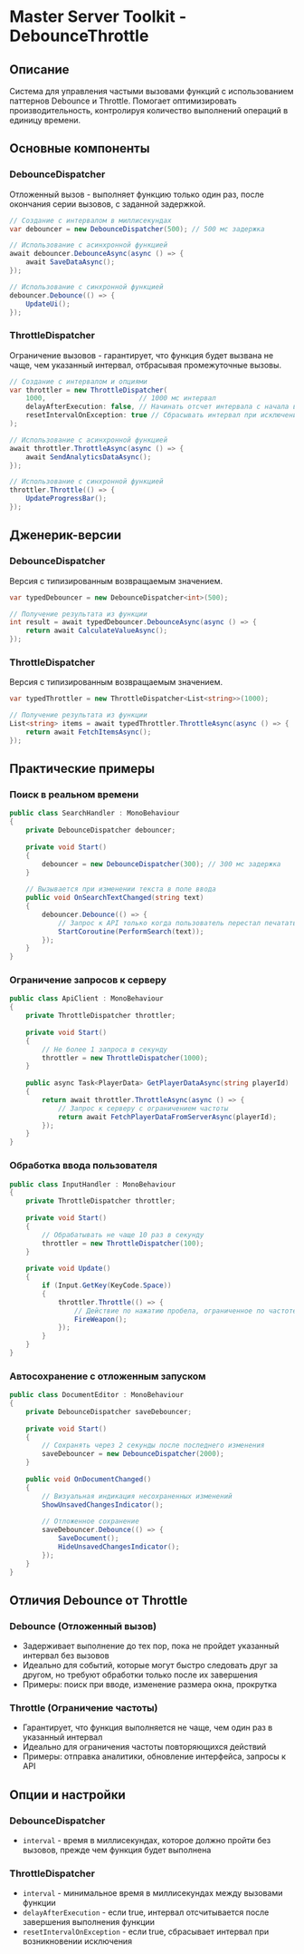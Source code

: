 # Master Server Toolkit - DebounceThrottle

## Описание
Система для управления частыми вызовами функций с использованием паттернов Debounce и Throttle. Помогает оптимизировать производительность, контролируя количество выполнений операций в единицу времени.

## Основные компоненты

### DebounceDispatcher
Отложенный вызов - выполняет функцию только один раз, после окончания серии вызовов, с заданной задержкой.

```csharp
// Создание с интервалом в миллисекундах
var debouncer = new DebounceDispatcher(500); // 500 мс задержка

// Использование с асинхронной функцией
await debouncer.DebounceAsync(async () => {
    await SaveDataAsync();
});

// Использование с синхронной функцией
debouncer.Debounce(() => {
    UpdateUi();
});
```

### ThrottleDispatcher
Ограничение вызовов - гарантирует, что функция будет вызвана не чаще, чем указанный интервал, отбрасывая промежуточные вызовы.

```csharp
// Создание с интервалом и опциями
var throttler = new ThrottleDispatcher(
    1000,                       // 1000 мс интервал
    delayAfterExecution: false, // Начинать отсчет интервала с начала выполнения
    resetIntervalOnException: true // Сбрасывать интервал при исключении
);

// Использование с асинхронной функцией
await throttler.ThrottleAsync(async () => {
    await SendAnalyticsDataAsync();
});

// Использование с синхронной функцией
throttler.Throttle(() => {
    UpdateProgressBar();
});
```

## Дженерик-версии

### DebounceDispatcher<T>
Версия с типизированным возвращаемым значением.

```csharp
var typedDebouncer = new DebounceDispatcher<int>(500);

// Получение результата из функции
int result = await typedDebouncer.DebounceAsync(async () => {
    return await CalculateValueAsync();
});
```

### ThrottleDispatcher<T>
Версия с типизированным возвращаемым значением.

```csharp
var typedThrottler = new ThrottleDispatcher<List<string>>(1000);

// Получение результата из функции
List<string> items = await typedThrottler.ThrottleAsync(async () => {
    return await FetchItemsAsync();
});
```

## Практические примеры

### Поиск в реальном времени

```csharp
public class SearchHandler : MonoBehaviour
{
    private DebounceDispatcher debouncer;
    
    private void Start()
    {
        debouncer = new DebounceDispatcher(300); // 300 мс задержка
    }
    
    // Вызывается при изменении текста в поле ввода
    public void OnSearchTextChanged(string text)
    {
        debouncer.Debounce(() => {
            // Запрос к API только когда пользователь перестал печатать
            StartCoroutine(PerformSearch(text));
        });
    }
}
```

### Ограничение запросов к серверу

```csharp
public class ApiClient : MonoBehaviour
{
    private ThrottleDispatcher throttler;
    
    private void Start()
    {
        // Не более 1 запроса в секунду
        throttler = new ThrottleDispatcher(1000);
    }
    
    public async Task<PlayerData> GetPlayerDataAsync(string playerId)
    {
        return await throttler.ThrottleAsync(async () => {
            // Запрос к серверу с ограничением частоты
            return await FetchPlayerDataFromServerAsync(playerId);
        });
    }
}
```

### Обработка ввода пользователя

```csharp
public class InputHandler : MonoBehaviour
{
    private ThrottleDispatcher throttler;
    
    private void Start()
    {
        // Обрабатывать не чаще 10 раз в секунду
        throttler = new ThrottleDispatcher(100);
    }
    
    private void Update()
    {
        if (Input.GetKey(KeyCode.Space))
        {
            throttler.Throttle(() => {
                // Действие по нажатию пробела, ограниченное по частоте
                FireWeapon();
            });
        }
    }
}
```

### Автосохранение с отложенным запуском

```csharp
public class DocumentEditor : MonoBehaviour
{
    private DebounceDispatcher saveDebouncer;
    
    private void Start()
    {
        // Сохранять через 2 секунды после последнего изменения
        saveDebouncer = new DebounceDispatcher(2000);
    }
    
    public void OnDocumentChanged()
    {
        // Визуальная индикация несохраненных изменений
        ShowUnsavedChangesIndicator();
        
        // Отложенное сохранение
        saveDebouncer.Debounce(() => {
            SaveDocument();
            HideUnsavedChangesIndicator();
        });
    }
}
```

## Отличия Debounce от Throttle

### Debounce (Отложенный вызов)
- Задерживает выполнение до тех пор, пока не пройдет указанный интервал без вызовов
- Идеально для событий, которые могут быстро следовать друг за другом, но требуют обработки только после их завершения
- Примеры: поиск при вводе, изменение размера окна, прокрутка

### Throttle (Ограничение частоты)
- Гарантирует, что функция выполняется не чаще, чем один раз в указанный интервал
- Идеально для ограничения частоты повторяющихся действий
- Примеры: отправка аналитики, обновление интерфейса, запросы к API

## Опции и настройки

### DebounceDispatcher
- `interval` - время в миллисекундах, которое должно пройти без вызовов, прежде чем функция будет выполнена

### ThrottleDispatcher
- `interval` - минимальное время в миллисекундах между вызовами функции
- `delayAfterExecution` - если true, интервал отсчитывается после завершения выполнения функции
- `resetIntervalOnException` - если true, сбрасывает интервал при возникновении исключения
